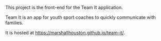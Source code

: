This project is the front-end for the Team It application.

Team It is an app for youth sport coaches to quickly communicate with families.

It is hosted at https://marshallhouston.github.io/team-it/.
